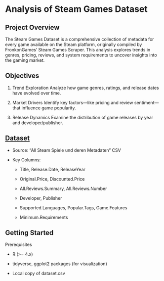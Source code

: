 # Analysis of Steam Games Dataset

## Project Overview
The Steam Games Dataset is a comprehensive collection of metadata for every game available on the Steam platform, originally compiled by FronkonGames’ Steam Games Scraper. This analysis explores trends in genres, pricing, reviews, and system requirements to uncover insights into the gaming market.

## Objectives
1. Trend Exploration
Analyze how game genres, ratings, and release dates have evolved over time.

2. Market Drivers
Identify key factors—like pricing and review sentiment—that influence game popularity.

3. Release Dynamics
Examine the distribution of game releases by year and developer/publisher.

## [Dataset](https://www.kaggle.com/datasets/mexwell/steamgames)
- Source: “All Steam Spiele und deren Metadaten” CSV

- Key Columns:

  - Title, Release.Date, ReleaseYear

  - Original.Price, Discounted.Price

  - All.Reviews.Summary, All.Reviews.Number

  - Developer, Publisher

  - Supported.Languages, Popular.Tags, Game.Features

  - Minimum.Requirements 

## Getting Started
Prerequisites
- R (>= 4.x)

- tidyverse, ggplot2 packages (for visualization)

- Local copy of dataset.csv 
